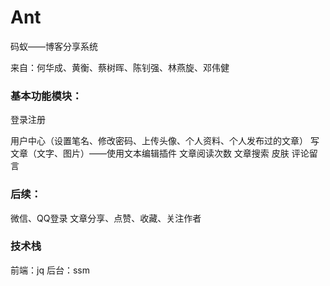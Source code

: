# Ant
码蚁——博客分享系统

来自：何华成、黄衡、蔡树晖、陈钊强、林燕旋、邓伟健

### 基本功能模块：
登录注册

用户中心（设置笔名、修改密码、上传头像、个人资料、个人发布过的文章）
写文章（文字、图片）——使用文本编辑插件
文章阅读次数
文章搜索
皮肤
评论留言

### 后续：
微信、QQ登录
文章分享、点赞、收藏、关注作者


### 技术栈
前端：jq
后台：ssm
